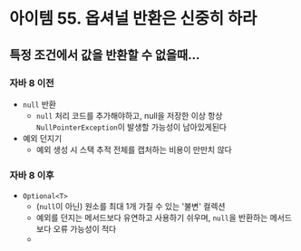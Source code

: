 # 아이템 55. 옵셔널 반환은 신중히 하라
## 특정 조건에서 값을 반환할 수 없을때...
### 자바 8 이전
- `null` 반환
  - `null` 처리 코드를 추가해야하고, null을 저장한 이상 항상 `NullPointerException`이 발생할 가능성이 남아있게된다
- 예외 던지기
  - 예외 생성 시 스택 추적 전체를 캡처하는 비용이 만만치 않다

### 자바 8 이후
- `Optional<T>`
  - (`null`이 아닌) 원소를 최대 1개 가질 수 있는 '불변' 컬렉션
  - 예외를 던지는 메서드보다 유연하고 사용하기 쉬우며, `null`을 반환하는 메서드보다 오류 가능성이 적다
  - 